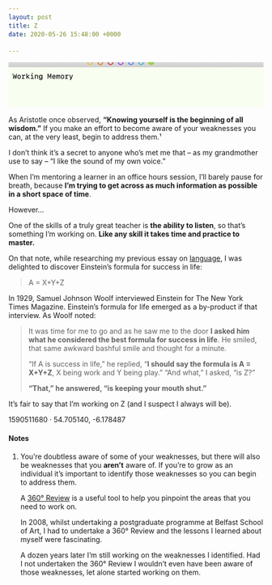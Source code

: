 ```yaml
---
layout: post
title: Z
date: 2020-05-26 15:48:00 +0000

---
```

![Placeholder](/uploads/journal-placeholder.png)

As Aristotle once observed, **“Knowing yourself is the beginning of all wisdom.”** If you make an effort to become aware of your weaknesses you can, at the very least, begin to address them.¹

I don’t think it’s a secret to anyone who’s met me that – as my grandmother use to say – “I like the sound of my own voice.”

When I’m mentoring a learner in an office hours session, I’ll barely pause for breath, because **I’m trying to get across as much information as possible in a short space of time**.

However…

One of the skills of a truly great teacher is **the ability to listen**, so that’s something I’m working on. **Like any skill it takes time and practice to master.**

On that note, while researching my previous essay on [language](https://www.mrmurphy.org/2020/05/25/a-win-vs.a-negative-net-present-value.html "Language matters."), I was delighted to discover Einstein’s formula for success in life:

> A = X+Y+Z

In 1929, Samuel Johnson Woolf interviewed Einstein for The New York Times Magazine. Einstein’s formula for life emerged as a by-product if that interview. As Woolf noted:

> It was time for me to go and as he saw me to the door **I asked him what he considered the best formula for success in life**. He smiled, that same awkward bashful smile and thought for a minute.
>
> “If A is success in life,” he replied, “**I should say the formula is A = X+Y+Z**, X being work and Y being play.” “And what,” I asked, “is Z?”
>
> **“That,” he answered, “is keeping your mouth shut.”**

It’s fair to say that I’m working on Z (and I suspect I always will be).

1590511680 · 54.705140, -6.178487

#### Notes

1. You’re doubtless aware of some of your weaknesses, but there will also be weaknesses that you **aren’t** aware of. If you’re to grow as an individual it’s important to identify those weaknesses so you can begin to address them.  
     
   A [360° Review](https://hbr.org/2012/09/getting-360-degree-reviews-right "Getting 360 Degree Reviews Right") is a useful tool to help you pinpoint the areas that you need to work on.  
     
   In 2008, whilst undertaking a postgraduate programme at Belfast School of Art, I had to undertake a 360° Review and the lessons I learned about myself were fascinating.

   A dozen years later I’m still working on the weaknesses I identified. Had I not undertaken the 360° Review I wouldn’t even have been aware of those weaknesses, let alone started working on them.